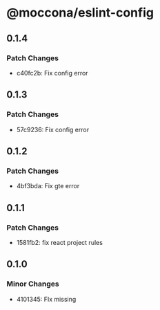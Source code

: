 # @moccona/eslint-config

## 0.1.4

### Patch Changes

- c40fc2b: Fix config error

## 0.1.3

### Patch Changes

- 57c9236: Fix config error

## 0.1.2

### Patch Changes

- 4bf3bda: Fix gte error

## 0.1.1

### Patch Changes

- 1581fb2: fix react project rules

## 0.1.0

### Minor Changes

- 4101345: FIx missing
